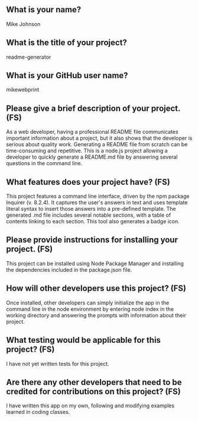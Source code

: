 ## What is your name?
Mike Johnson

## What is the title of your project?
readme-generator

## What is your GitHub user name?
mikewebprint

## Please give a brief description of your project. (FS)
As a web developer, having a professional README file communicates important information about a project, but it also shows that the developer is serious about quality work.  Generating a README file from scratch can be time-consuming and repetitive.  This is a node.js project allowing a developer to quickly generate a README.md file by answering several questions in the command line.

## What features does your project have? (FS)
This project features a command line interface, driven by the npm package Inquirer (v. 8.2.4).  It captures the user's answers in text and uses template literal syntax to insert those answers into a pre-defined template. The generated .md file includes several notable sections, with a table of contents linking to each section. This tool also generates a badge icon.

## Please provide instructions for installing your project. (FS)
This project can be installed using Node Package Manager and installing the dependencies included in the package.json file.

## How will other developers use this project? (FS)
Once installed, other developers can simply initialize the app in the command line in the node environment by entering node index in the working directory and answering the prompts with information about their project.

## What testing would be applicable for this project? (FS)
I have not yet written tests for this project.  

## Are there any other developers that need to be credited for contributions on this project? (FS)
I have written this app on my own, following and modifying examples learned in coding classes.
